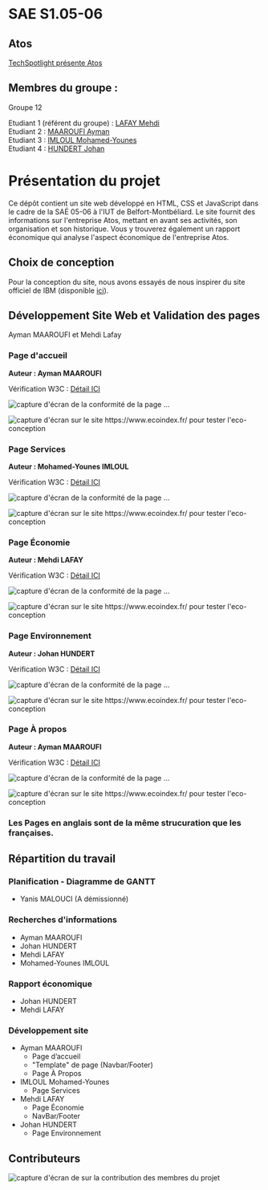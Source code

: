 # SAE S1.05-06   

## Atos    

[TechSpotlight présente Atos](https://lafaymehdi.github.io/SAE-S1.05-06/)

## Membres du groupe :

Groupe 12

Etudiant 1 (référent du groupe) :  [LAFAY Mehdi](mailto:mehdi.lafay@edu.univ-fcomte.fr?subject=SAE_1_05_06)  
Etudiant 2 : [MAAROUFI Ayman](mailto:ayman.maaroufi@edu.univ-fcomte.fr?subject=SAE_1_05_06)   
Etudiant 3 : [IMLOUL Mohamed-Younes](mailto:mohamed-younes.imloul@edu.univ-fcomte.fr?subject=SAE_1_05_06)  
Etudiant 4 : [HUNDERT Johan](mailto:johan.hundert@edu.univ-fcomte.fr?subject=SAE_1_05_06)  


# Présentation du projet

Ce dépôt contient un site web développé en HTML, CSS et JavaScript dans le cadre de la SAÉ 05-06 à l'IUT de Belfort-Montbéliard. Le site fournit des informations sur l'entreprise Atos, mettant en avant ses activités, son organisation et son historique. Vous y trouverez également un rapport économique qui analyse l'aspect économique de l'entreprise Atos.


## Choix de conception  

Pour la conception du site, nous avons essayés de nous inspirer du site officiel de IBM (disponible [ici](https://www.ibm.com/us-en/)).  


## Développement Site Web et Validation des pages

Ayman MAAROUFI et Mehdi Lafay

### Page d'accueil

**Auteur : Ayman MAAROUFI**  

Vérification W3C : [Détail ICI](https://validator.w3.org/nu/?showsource=yes&showoutline=yes&showimagereport=yes&doc=https://lafaymehdi.github.io/SAE-S1.05-06/index.html)


![capture d'écran de la conformité de la page ...](Doc/capture_1_W3C.png)


![capture d'écran sur le site https://www.ecoindex.fr/ pour tester l'eco-conception](Doc/capture_1_ecoconcept.png)


### Page Services

**Auteur : Mohamed-Younes IMLOUL**  

Vérification W3C : [Détail ICI](https://validator.w3.org/nu/?showsource=yes&showoutline=yes&showimagereport=yes&doc=https://lafaymehdi.github.io/SAE-S1.05-06/Pages/PageService.html)


![capture d'écran de la conformité de la page ...](Doc/capture_2_W3C.png)


![capture d'écran sur le site https://www.ecoindex.fr/ pour tester l'eco-conception](Doc/capture_2_ecoconcept.png)

### Page Économie

**Auteur : Mehdi LAFAY** 

Vérification W3C : [Détail ICI](https://validator.w3.org/nu/?showsource=yes&showoutline=yes&showimagereport=yes&doc=https://lafaymehdi.github.io/SAE-S1.05-06/Pages/PageEco.html)


![capture d'écran de la conformité de la page ...](Doc/capture_3_W3C.png)


![capture d'écran sur le site https://www.ecoindex.fr/ pour tester l'eco-conception](Doc/capture_3_ecoconcept.png)

### Page Environnement

**Auteur : Johan HUNDERT** 

Vérification W3C : [Détail ICI](https://validator.w3.org/nu/?showsource=yes&showoutline=yes&showimagereport=yes&doc=https://lafaymehdi.github.io/SAE-S1.05-06/Pages/PageEnv.html)


![capture d'écran de la conformité de la page ...](Doc/capture_4_W3C.png)


![capture d'écran sur le site https://www.ecoindex.fr/ pour tester l'eco-conception](Doc/capture_4_ecoconcept.png)

### Page À propos

**Auteur : Ayman MAAROUFI**  

Vérification W3C : [Détail ICI](https://validator.w3.org/nu/?showsource=yes&showoutline=yes&showimagereport=yes&doc=https://lafaymehdi.github.io/SAE-S1.05-06/Pages/AProp.html)


![capture d'écran de la conformité de la page ...](Doc/capture_5_W3C.png)


![capture d'écran sur le site https://www.ecoindex.fr/ pour tester l'eco-conception](Doc/capture_5_ecoconcept.png)

### Les Pages en anglais sont de la même strucuration que les françaises.

## Répartition du travail

### Planification - Diagramme de GANTT

- Yanis MALOUCI (A démissionné)

### Recherches d'informations

- Ayman MAAROUFI
- Johan HUNDERT
- Mehdi LAFAY
- Mohamed-Younes IMLOUL


### Rapport économique

- Johan HUNDERT
- Mehdi LAFAY

### Développement site

- Ayman MAAROUFI
  - Page d’accueil
  - "Template" de page (Navbar/Footer)
  - Page À Propos
- IMLOUL Mohamed-Younes
  - Page Services
- Mehdi LAFAY
  - Page Économie
  - NavBar/Footer
- Johan HUNDERT
  - Page Environnement


## Contributeurs

![capture d'écran de sur la contribution des membres du projet](Doc/livrable2_contributors.png)
